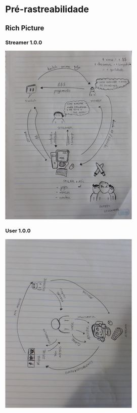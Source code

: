 # Pré-rastreabilidade

## Rich Picture

### Streamer 1.0.0
<img src="./images/rich-picture/rich-picture-streamer-1.0.jpg" width=400px>

### User 1.0.0
<img src="./images/rich-picture/rich-picture-user-1.0.jpg" width=400px>